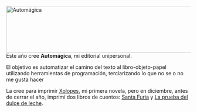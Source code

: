 <html><body><a href="/wp-content/uploads/2015/01/automagica.png"><img class=" size-large wp-image-5272 aligncenter" src="/wp-content/uploads/2015/01/automagica-1024x204.png" alt="Automágica" width="640" height="128"></a>Este año cree <strong>Automágica</strong>, mi editorial unipersonal.



El objetivo es automatizar el camino del texto al libro-objeto-papel utilizando herramientas de programación, terciarizando lo que no se o no me gusta hacer



La cree para imprimir <a href="http://www.juanjoconti.com.ar/libros/xolopes/">Xolopes</a>, mi primera novela, pero en diciembre, antes de cerrar el año, imprimí dos libros de cuentos: <a href="http://www.juanjoconti.com.ar/libros/santa-furia">Santa Furia</a> y <a href="http://www.juanjoconti.com.ar/libros/la-prueba/">La prueba del dulce de leche</a>.</body></html>